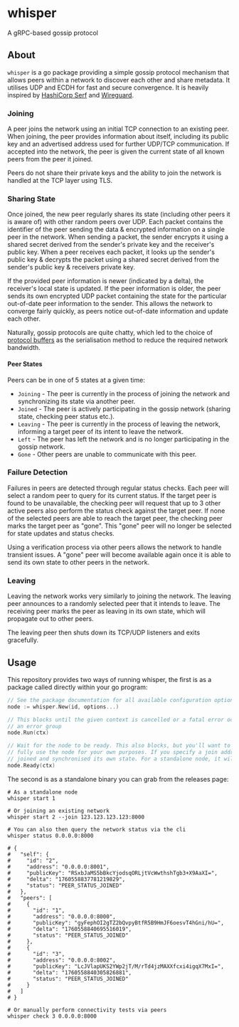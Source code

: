 # whisper

A gRPC-based gossip protocol

## About

`whisper` is a go package providing a simple gossip protocol mechanism that allows peers within a network to discover
each other and share metadata. It utilises UDP and ECDH for fast and secure convergence. It is heavily inspired by
[HashiCorp Serf](https://github.com/hashicorp/serf) and [Wireguard](https://www.wireguard.com/).

### Joining

A peer joins the network using an initial TCP connection to an existing peer. When joining, the peer provides
information about itself, including its public key and an advertised address used for further UDP/TCP communication. If
accepted into the network, the peer is given the current state of all known peers from the peer it joined.

Peers do not share their private keys and the ability to join the network is handled at the TCP layer using TLS.

### Sharing State

Once joined, the new peer regularly shares its state (including other peers it is aware of) with other random peers over
UDP. Each packet contains the identifier of the peer sending the data & encrypted information on a single peer in the
network. When sending a packet, the sender encrypts it using a shared secret derived from the sender's private key and
the receiver's public key. When a peer receives each packet, it looks up the sender's public key & decrypts the packet
using a shared secret derived from the sender's public key & receivers private key.

If the provided peer information is newer (indicated by a delta), the receiver's local state is updated. If the peer
information is older, the peer sends its own encrypted UDP packet containing the state for the particular out-of-date
peer information to the sender. This allows the network to converge fairly quickly, as peers notice out-of-date
information and update each other.

Naturally, gossip protocols are quite chatty, which led to the choice of [protocol buffers](https://protobuf.dev/) as
the serialisation method to reduce the required network bandwidth.

#### Peer States

Peers can be in one of 5 states at a given time:

* `Joining` - The peer is currently in the process of joining the network and synchronizing its state via another peer.
* `Joined` - The peer is actively participating in the gossip network (sharing state, checking peer status etc.).
* `Leaving` - The peer is currently in the process of leaving the network, informing a target peer of its intent to
  leave the network.
* `Left` - The peer has left the network and is no longer participating in the gossip network.
* `Gone` - Other peers are unable to communicate with this peer.

### Failure Detection

Failures in peers are detected through regular status checks. Each peer will select a random peer to query for its
current status. If the target peer is found to be unavailable, the checking peer will request that up to 3 other active
peers also perform the status check against the target peer. If none of the selected peers are able to reach the target
peer, the checking peer marks the target peer as "gone". This "gone" peer will no longer be selected for state updates
and status checks.

Using a verification process via other peers allows the network to handle transient issues. A "gone" peer will become
available again once it is able to send its own state to other peers in the network.

### Leaving

Leaving the network works very similarly to joining the network. The leaving peer announces to a randomly selected peer
that it intends to leave. The receiving peer marks the peer as leaving in its own state, which will propagate out to
other peers.

The leaving peer then shuts down its TCP/UDP listeners and exits gracefully.

## Usage

This repository provides two ways of running whisper, the first is as a package called directly within your go
program:

```go
// See the package documentation for all available configuration options.
node := whisper.New(id, options...)

// This blocks until the given context is cancelled or a fatal error occurs, use it in a separate goroutine or
// an error group
node.Run(ctx)

// Wait for the node to be ready. This also blocks, but you'll want to wait for it to return before you try to
// fully use the node for your own purposes. If you specify a join address, this will return once the node has
// joined and synchronised its own state. For a standalone node, it will return fairly instantly.
node.Ready(ctx)
```

The second is as a standalone binary you can grab from the releases page:

```shell
# As a standalone node
whisper start 1

# Or joining an existing network
whisper start 2 --join 123.123.123.123:8000

# You can also then query the network status via the cli
whisper status 0.0.0.0:8000

# {
#   "self": {
#     "id": "2",
#     "address": "0.0.0.0:8001",
#     "publicKey": "RSxbJaMS5bBkcYjodsqORLjtVcWwthshTgb3+X9AaXI=",
#     "delta": "1760558837781219829",
#     "status": "PEER_STATUS_JOINED"
#   },
#   "peers": [
#     {
#       "id": "1",
#       "address": "0.0.0.0:8000",
#       "publicKey": "gyFephOI2gTZ2bQvpyBtfR5B9HmJF6oesvT4hGni/hU=",
#       "delta": "1760558840695516019",
#       "status": "PEER_STATUS_JOINED"
#     },
#     {
#       "id": "3",
#       "address": "0.0.0.0:8002",
#       "publicKey": "LcJVlapUKS2YWp2jT/M/rTd4jzMAXXfcxi4igqX7MxI=",
#       "delta": "1760558840305826881",
#       "status": "PEER_STATUS_JOINED"
#     }
#   ]
# }

# Or manually perform connectivity tests via peers
whisper check 3 0.0.0.0:8000
```
